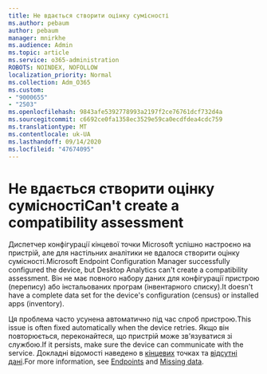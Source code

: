 ```yaml
---
title: Не вдається створити оцінку сумісності
ms.author: pebaum
author: pebaum
manager: mnirkhe
ms.audience: Admin
ms.topic: article
ms.service: o365-administration
ROBOTS: NOINDEX, NOFOLLOW
localization_priority: Normal
ms.collection: Adm_O365
ms.custom:
- "9000655"
- "2503"
ms.openlocfilehash: 9843afe5392778993a2197f2ce76761dcf732d4a
ms.sourcegitcommit: c6692ce0fa1358ec3529e59ca0ecdfdea4cdc759
ms.translationtype: MT
ms.contentlocale: uk-UA
ms.lasthandoff: 09/14/2020
ms.locfileid: "47674095"
---
```

# <a name="cant-create-a-compatibility-assessment"></a><span data-ttu-id="d9e2d-102">Не вдається створити оцінку сумісності</span><span class="sxs-lookup"><span data-stu-id="d9e2d-102">Can't create a compatibility assessment</span></span>

<span data-ttu-id="d9e2d-103">Диспетчер конфігурації кінцевої точки Microsoft успішно настроєно на пристрій, але для настільних аналітики не вдалося створити оцінку сумісності.</span><span class="sxs-lookup"><span data-stu-id="d9e2d-103">Microsoft Endpoint Configuration Manager successfully configured the device, but Desktop Analytics can't create a compatibility assessment.</span></span> <span data-ttu-id="d9e2d-104">Він не має повного набору даних для конфігурації пристрою (перепису) або інстальованих програм (інвентарного списку).</span><span class="sxs-lookup"><span data-stu-id="d9e2d-104">It doesn't have a complete data set for the device's configuration (census) or installed apps (inventory).</span></span>

<span data-ttu-id="d9e2d-105">Ця проблема часто усунена автоматично під час спроб пристрою.</span><span class="sxs-lookup"><span data-stu-id="d9e2d-105">This issue is often fixed automatically when the device retries.</span></span> <span data-ttu-id="d9e2d-106">Якщо він повторюється, переконайтеся, що пристрій може зв'язуватися зі службою.</span><span class="sxs-lookup"><span data-stu-id="d9e2d-106">If it persists, make sure the device can communicate with the service.</span></span> <span data-ttu-id="d9e2d-107">Докладні відомості наведено в [кінцевих](https://docs.microsoft.com/configmgr/desktop-analytics/enable-data-sharing#endpoints) точках та [відсутні дані](https://docs.microsoft.com/configmgr/desktop-analytics/monitor-connection-health#missing-data).</span><span class="sxs-lookup"><span data-stu-id="d9e2d-107">For more information, see [Endpoints](https://docs.microsoft.com/configmgr/desktop-analytics/enable-data-sharing#endpoints) and [Missing data](https://docs.microsoft.com/configmgr/desktop-analytics/monitor-connection-health#missing-data).</span></span>
